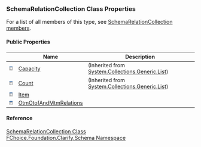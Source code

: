 ﻿### SchemaRelationCollection Class Properties

For a list of all members of this type, see [SchemaRelationCollection members](fcSDK~FChoice.Foundation.Clarify.Schema.SchemaRelationCollection_members.md).

#### Public Properties

|   | Name | Description |
| --- | --- | --- |
| ![Public Property](dotnetimages/publicProperty.png) | [Capacity](#) | (Inherited from [System.Collections.Generic.List<SchemaRelation>](#)) |
| ![Public Property](dotnetimages/publicProperty.png) | [Count](#) | (Inherited from [System.Collections.Generic.List<SchemaRelation>](#)) |
| ![Public Property](dotnetimages/publicProperty.png) | [Item](fcSDK~FChoice.Foundation.Clarify.Schema.SchemaRelationCollection~Item.md) |   |
| ![Public Property](dotnetimages/publicProperty.png) | [OtmOtofAndMtmRelations](fcSDK~FChoice.Foundation.Clarify.Schema.SchemaRelationCollection~OtmOtofAndMtmRelations.md) |   |





#### Reference

[SchemaRelationCollection Class](fcSDK~FChoice.Foundation.Clarify.Schema.SchemaRelationCollection.md)  
[FChoice.Foundation.Clarify.Schema Namespace](fcSDK~FChoice.Foundation.Clarify.Schema_namespace.md)